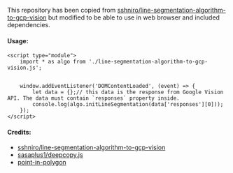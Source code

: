 This repository has been copied from [sshniro/line-segmentation-algorithm-to-gcp-vision](https://github.com/sshniro/line-segmentation-algorithm-to-gcp-vision) 
  but modified to be able to use in web browser and included dependencies.

#### Usage:
``` lang-html
<script type="module">
    import * as algo from './line-segmentation-algorithm-to-gcp-vision.js';


    window.addEventListener('DOMContentLoaded', (event) => {
        let data = {};// this data is the response from Google Vision API. The data must contain `responses` property inside.
        console.log(algo.initLineSegmentation(data['responses'][0]));
    });
</script>
```

#### Credits:
* [sshniro/line-segmentation-algorithm-to-gcp-vision](https://github.com/sshniro/line-segmentation-algorithm-to-gcp-vision)
* [sasaplus1/deepcopy.js](https://github.com/sasaplus1/deepcopy.js)
* [point-in-polygon](https://www.npmjs.com/package/point-in-polygon)
